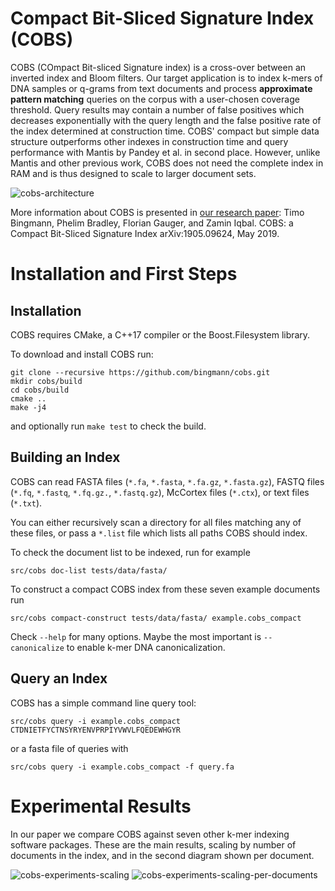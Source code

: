 # Compact Bit-Sliced Signature Index (COBS)

COBS (COmpact Bit-sliced Signature index) is a cross-over between an inverted index and Bloom filters. Our target application is to index k-mers of DNA samples or q-grams from text documents and process **approximate pattern matching** queries on the corpus with a user-chosen coverage threshold. Query results may contain a number of false positives which decreases exponentially with the query length and the false positive rate of the index determined at construction time.
COBS' compact but simple data structure outperforms other indexes in construction time and query performance with Mantis by Pandey et al. in second place.
However, unlike Mantis and other previous work, COBS does not need the complete index in RAM and is thus designed to scale to larger document sets.

![cobs-architecture](https://user-images.githubusercontent.com/2604907/58323540-91b52100-7e24-11e9-933d-98b9b24ae041.png)

More information about COBS is presented in [our research paper](https://arxiv.org/abs/1905.09624):
Timo Bingmann, Phelim Bradley, Florian Gauger, and Zamin Iqbal.
COBS: a Compact Bit-Sliced Signature Index
arXiv:1905.09624, May 2019.

# Installation and First Steps

## Installation

COBS requires CMake, a C++17 compiler or the Boost.Filesystem library.

To download and install COBS run:
```
git clone --recursive https://github.com/bingmann/cobs.git
mkdir cobs/build
cd cobs/build
cmake ..
make -j4
```
and optionally run `make test` to check the build.

## Building an Index

COBS can read FASTA files (`*.fa`, `*.fasta`, `*.fa.gz`, `*.fasta.gz`), FASTQ files (`*.fq`, `*.fastq`, `*.fq.gz.`, `*.fastq.gz`), McCortex files (`*.ctx`), or text files (`*.txt`).

You can either recursively scan a directory for all files matching any of these files, or pass a `*.list` file which lists all paths COBS should index.

To check the document list to be indexed, run for example
```
src/cobs doc-list tests/data/fasta/
```

To construct a compact COBS index from these seven example documents run
```
src/cobs compact-construct tests/data/fasta/ example.cobs_compact
```
Check `--help` for many options.
Maybe the most important is `--canonicalize` to enable k-mer DNA canonicalization.

## Query an Index

COBS has a simple command line query tool:
```
src/cobs query -i example.cobs_compact CTDNIETFYCTNSYRYENVPRPIYVWVLFQEDEWHGYR
```
or a fasta file of queries with
```
src/cobs query -i example.cobs_compact -f query.fa
```

# Experimental Results

In our paper we compare COBS against seven other k-mer indexing software packages.
These are the main results, scaling by number of documents in the index, and in the second diagram shown per document.

![cobs-experiments-scaling](https://user-images.githubusercontent.com/2604907/58323544-94b01180-7e24-11e9-8c3a-be998eb790a4.png)
![cobs-experiments-scaling-per-documents](https://user-images.githubusercontent.com/2604907/58323546-9679d500-7e24-11e9-9fed-636889628050.png)
